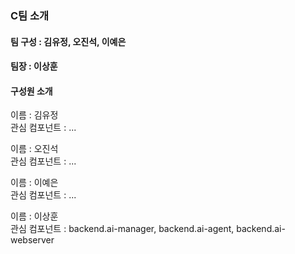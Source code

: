 ### C팀 소개

#### 팀 구성 : 김유정, 오진석, 이예은
#### 팀장 : 이상훈

#### 구성원 소개
이름 : 김유정  
관심 컴포넌트 : ...

이름 : 오진석  
관심 컴포넌트 : ...

이름 : 이예은  
관심 컴포넌트 : ...

이름 : 이상훈  
관심 컴포넌트 : backend.ai-manager, backend.ai-agent, backend.ai-webserver
